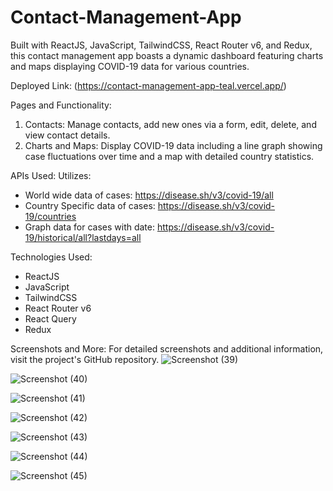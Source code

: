 # Contact-Management-App
Built with ReactJS, JavaScript, TailwindCSS, React Router v6, and Redux, this contact management app boasts a dynamic dashboard featuring charts and maps displaying COVID-19 data for various countries.

Deployed Link: (https://contact-management-app-teal.vercel.app/)

Pages and Functionality:
1. Contacts: Manage contacts, add new ones via a form, edit, delete, and view contact details.
2. Charts and Maps: Display COVID-19 data including a line graph showing case fluctuations over time and a map with detailed country statistics.

APIs Used:
Utilizes:
- World wide data of cases: https://disease.sh/v3/covid-19/all
- Country Specific data of cases: https://disease.sh/v3/covid-19/countries
- Graph data for cases with date: https://disease.sh/v3/covid-19/historical/all?lastdays=all

Technologies Used:
- ReactJS
- JavaScript
- TailwindCSS
- React Router v6
- React Query
- Redux

Screenshots and More:
For detailed screenshots and additional information, visit the project's GitHub repository.
![Screenshot (39)](https://github.com/Darshank55/Contact-Management-App/assets/127381043/d9fb66fe-0c98-42d3-a171-12ac94c7aeaa)

![Screenshot (40)](https://github.com/Darshank55/Contact-Management-App/assets/127381043/b531794f-2a50-44f2-8122-bf3e75f2c90d)

![Screenshot (41)](https://github.com/Darshank55/Contact-Management-App/assets/127381043/25b1ae06-d6d7-4bd5-89ba-bd74d6228c11)

![Screenshot (42)](https://github.com/Darshank55/Contact-Management-App/assets/127381043/c9e8b4e7-5fcd-4353-80b1-c47c16bbe884)

![Screenshot (43)](https://github.com/Darshank55/Contact-Management-App/assets/127381043/3bfd48df-c9b2-446b-95b4-724ab006006f)

![Screenshot (44)](https://github.com/Darshank55/Contact-Management-App/assets/127381043/ee99ece4-ffe4-449d-8f37-3789550bfeb3)

![Screenshot (45)](https://github.com/Darshank55/Contact-Management-App/assets/127381043/8e597c9f-91eb-45d1-a424-d16ea529e55e)


